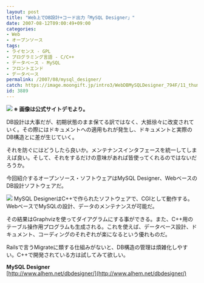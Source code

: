 ```yaml
---
layout: post
title: "Web上でDB設計+コード出力「MySQL Designer」"
date: 2007-08-12T09:00:49+09:00
categories:
- Web
- オープンソース
tags: 
- ライセンス - GPL
- プログラミング言語 - C/C++
- データベース - MySQL
- フロントエンド
- データベース
permalink: /2007/08/mysql_designer/
catch: https://image.moongift.jp/intro3/WebDBMySQLDesigner_794F/11_thumb.png
id: 3889
---
```

**[![](https://image.moongift.jp/intro3/WebDBMySQLDesigner_794F/12_thumb1.png)](https://image.moongift.jp/intro3/WebDBMySQLDesigner_794F/123.png) ※ 画像は公式サイトデモより。**  
  
DB設計は大事だが、初期状態のまま保てる訳ではなく、大抵徐々に改変されていく。その際にはドキュメントへの適用もれが発生し、ドキュメントと実際のDB構造とに差が生じていく。   
  
それを防ぐにはどうしたら良いか。メンテナンスインタフェースを統一してしまえば良い。そして、それをするだけの意味があれば皆使ってくれるのではないだろうか。   
  
今回紹介するオープンソース・ソフトウェアはMySQL Designer、WebベースのDB設計ソフトウェアだ。   
  
<!--more-->  
  
[![](https://image.moongift.jp/intro3/WebDBMySQLDesigner_794F/11_thumb.png)](https://image.moongift.jp/intro3/WebDBMySQLDesigner_794F/112.png) MySQL DesignerはC++で作られたソフトウェアで、CGIとして動作する。WebベースでMySQLの設計、データのメンテナンスが可能だ。   
  
その結果はGraphvizを使ってダイアグラムにする事ができる。また、C++用のテーブル操作用プログラムも生成される。これを使えば、データベース設計、ドキュメント、コーディングのそれぞれが楽になるという優れものだ。   
  
Railsで言うMigrateに類する仕組みがないと、DB構造の管理は煩雑化しやすい。C++で開発されている方は試してみて欲しい。   
  
**MySQL Designer**  
[http://www.alhem.net/dbdesigner/](http://www.alhem.net/dbdesigner/)